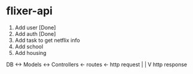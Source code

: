 # flixer-api
1. Add user [Done]
2. Add auth [Done]
3. Add task to get netflix info
4. Add school
5. Add housing 

DB <-> Models <-> Controllers <- routes <- http request
                     |
                     |
                     V
                  http response